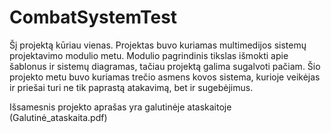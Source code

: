 # CombatSystemTest

Šį projektą kūriau vienas. Projektas buvo kuriamas multimedijos sistemų projektavimo modulio metu. Modulio pagrindinis tikslas išmokti apie šablonus ir sistemų diagramas, tačiau projektą galima sugalvoti pačiam. Šio projekto metu buvo kuriamas trečio asmens kovos sistema, kurioje veikėjas ir priešai turi ne tik paprastą atakavimą, bet ir sugebėjimus.

Išsamesnis projekto aprašas yra galutinėje ataskaitoje (Galutinė_ataskaita.pdf)
